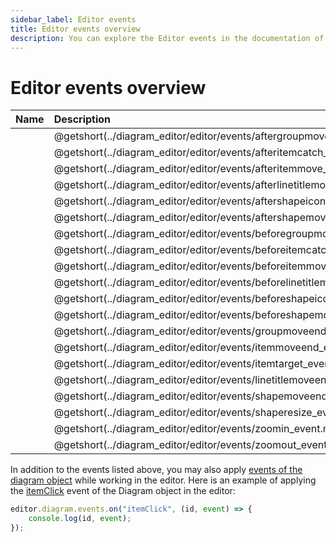 ```yaml
---
sidebar_label: Editor events
title: Editor events overview
description: You can explore the Editor events in the documentation of the DHTMLX JavaScript Diagram library. Browse developer guides and API reference, try out code examples and live demos, and download a free 30-day evaluation version of DHTMLX Diagram.
---
```


# Editor events overview

| Name                                                              | Description                                                               |
| :---------------------------------------------------------------  | :------------------------------------------------------------------------ |
| [](../diagram_editor/editor/events/aftergroupmove_event.md)      | @getshort(../diagram_editor/editor/events/aftergroupmove_event.md)       |
| [](../diagram_editor/editor/events/afteritemcatch_event.md)      | @getshort(../diagram_editor/editor/events/afteritemcatch_event.md)       |
| [](../diagram_editor/editor/events/afteritemmove_event.md)       | @getshort(../diagram_editor/editor/events/afteritemmove_event.md)        |
| [](../diagram_editor/editor/events/afterlinetitlemove_event.md)  | @getshort(../diagram_editor/editor/events/afterlinetitlemove_event.md)  |
| [](../diagram_editor/editor/events/aftershapeiconclick_event.md) | @getshort(../diagram_editor/editor/events/aftershapeiconclick_event.md) |
| [](../diagram_editor/editor/events/aftershapemove_event.md)      | @getshort(../diagram_editor/editor/events/aftershapemove_event.md)       |
| [](../diagram_editor/editor/events/beforegroupmove_event.md)     | @getshort(../diagram_editor/editor/events/beforegroupmove_event.md)      |
| [](../diagram_editor/editor/events/beforeitemcatch_event.md)     | @getshort(../diagram_editor/editor/events/beforeitemcatch_event.md)      |
| [](../diagram_editor/editor/events/beforeitemmove_event.md)      | @getshort(../diagram_editor/editor/events/beforeitemmove_event.md)       |
| [](../diagram_editor/editor/events/beforelinetitlemove_event.md) | @getshort(../diagram_editor/editor/events/beforelinetitlemove_event.md) |
| [](../diagram_editor/editor/events/beforeshapeiconclick_event.md)| @getshort(../diagram_editor/editor/events/beforeshapeiconclick_event.md) |
| [](../diagram_editor/editor/events/beforeshapemove_event.md)     | @getshort(../diagram_editor/editor/events/beforeshapemove_event.md)      |
| [](../diagram_editor/editor/events/groupmoveend_event.md)        | @getshort(../diagram_editor/editor/events/groupmoveend_event.md)         |
| [](../diagram_editor/editor/events/itemmoveend_event.md)         | @getshort(../diagram_editor/editor/events/itemmoveend_event.md)          |
| [](../diagram_editor/editor/events/itemtarget_event.md)          | @getshort(../diagram_editor/editor/events/itemtarget_event.md)           |
| [](../diagram_editor/editor/events/linetitlemoveend_event.md)    | @getshort(../diagram_editor/editor/events/linetitlemoveend_event.md)     |
| [](../diagram_editor/editor/events/shapemoveend_event.md)        | @getshort(../diagram_editor/editor/events/shapemoveend_event.md)         |
| [](../diagram_editor/editor/events/shaperesize_event.md)         | @getshort(../diagram_editor/editor/events/shaperesize_event.md)          |
| [](../diagram_editor/editor/events/zoomin_event.md)              | @getshort(../diagram_editor/editor/events/zoomin_event.md)               |
| [](../diagram_editor/editor/events/zoomout_event.md)             | @getshort(../diagram_editor/editor/events/zoomout_event.md)              |

In addition to the events listed above, you may also apply [events of the diagram object](../../../api/diagram/api_overview/#diagram-events) while working in the editor. Here is an example of applying the [itemClick](../../../api/diagram/itemclick_event/) event of the Diagram object in the editor:

~~~js
editor.diagram.events.on("itemClick", (id, event) => {
    console.log(id, event);
});
~~~